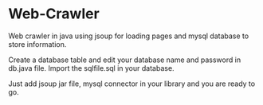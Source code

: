 # Web-Crawler
Web crawler in java using jsoup for loading pages and mysql database to store information.

Create a database table and edit your database name and password in db.java file.
Import the sqlfile.sql in your database.

Just add jsoup jar file, mysql connector in your library and you are ready to go.

